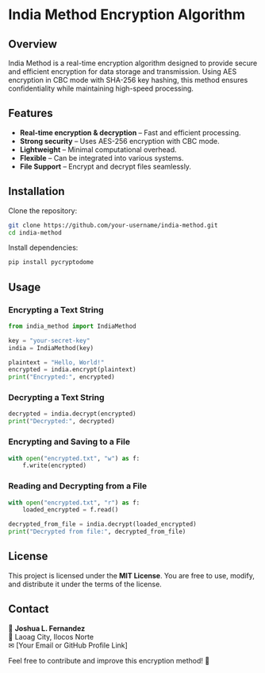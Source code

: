 # India Method Encryption Algorithm

## Overview
India Method is a real-time encryption algorithm designed to provide secure and efficient encryption for data storage and transmission. Using AES encryption in CBC mode with SHA-256 key hashing, this method ensures confidentiality while maintaining high-speed processing.

## Features
- **Real-time encryption & decryption** – Fast and efficient processing.
- **Strong security** – Uses AES-256 encryption with CBC mode.
- **Lightweight** – Minimal computational overhead.
- **Flexible** – Can be integrated into various systems.
- **File Support** – Encrypt and decrypt files seamlessly.

## Installation
Clone the repository:
```bash
git clone https://github.com/your-username/india-method.git
cd india-method
```
Install dependencies:
```bash
pip install pycryptodome
```

## Usage

### Encrypting a Text String
```python
from india_method import IndiaMethod

key = "your-secret-key"
india = IndiaMethod(key)

plaintext = "Hello, World!"
encrypted = india.encrypt(plaintext)
print("Encrypted:", encrypted)
```

### Decrypting a Text String
```python
decrypted = india.decrypt(encrypted)
print("Decrypted:", decrypted)
```

### Encrypting and Saving to a File
```python
with open("encrypted.txt", "w") as f:
    f.write(encrypted)
```

### Reading and Decrypting from a File
```python
with open("encrypted.txt", "r") as f:
    loaded_encrypted = f.read()

decrypted_from_file = india.decrypt(loaded_encrypted)
print("Decrypted from file:", decrypted_from_file)
```

## License
This project is licensed under the **MIT License**. You are free to use, modify, and distribute it under the terms of the license.

## Contact
👤 **Joshua L. Fernandez**  
📍 Laoag City, Ilocos Norte  
✉ [Your Email or GitHub Profile Link]  

Feel free to contribute and improve this encryption method! 🚀

